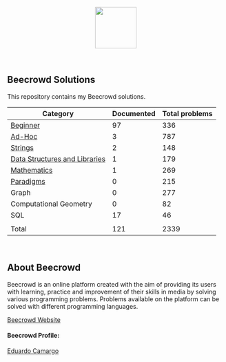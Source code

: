  
<a href="https://www.beecrowd.com.br"><p align="center"><img src="https://user-images.githubusercontent.com/31783838/144611708-e6c3f393-05f2-4982-8b6d-f0684227e782.png" height="96"/></p></a>

<br/>

## Beecrowd Solutions

This repository contains my Beecrowd solutions.

| Category | Documented | Total problems |
| -- | -- | -- |
| [Beginner](./problemas/iniciante/README.md) | 97 | 336 |
| [Ad-Hoc](./problemas/ad-hoc/README.md) | 3 | 787 |
| [Strings](./problemas/strings/README.md) | 2 | 148 |
| [Data Structures and Libraries](./problemas/estruturas-e-bibliotecas/README.md) | 1 | 179 |
| [Mathematics](./problemas/matematica/README.md) | 1 | 269 |
| [Paradigms](./problemas/paradigmas/README.md) | 0 | 215 |
| Graph | 0 | 277 |
| Computational Geometry | 0 | 82 |
| SQL | 17 | 46 |
| | | |
| Total | 121 | 2339 |
<br/>

## About Beecrowd
Beecrowd is an online platform created with the aim of providing its users with learning, practice and improvement of their skills in media by solving various programming problems.
Problems available on the platform can be solved with different programming languages.

[Beecrowd Website](https://www.beecrowd.com.br)

#### Beecrowd Profile:

[Eduardo Camargo](https://www.beecrowd.com.br/judge/pt/profile/377804)
